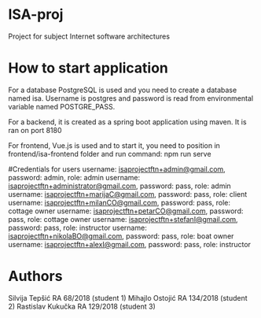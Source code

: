# ISA-proj
Project for subject Internet software architectures

# How to start application
For a database PostgreSQL is used and you need to create a database named isa. Username is postgres and password is read from environmental variable named POSTGRE_PASS.

For a backend, it is created as a spring boot application using maven. It is ran on port 8180

For frontend, Vue.js is used and to start it, you need to position in frontend/isa-frontend folder and run command: npm run serve

#Credentials for users
username: isaprojectftn+admin@gmail.com, password: admin, role: admin
username: isaprojectftn+administrator@gmail.com, password: pass, role: admin
username: isaprojectftn+marijaC@gmail.com, password: pass, role: client
username: isaprojectftn+milanCO@gmail.com, password: pass, role: cottage owner
username: isaprojectftn+petarCO@gmail.com, password: pass, role: cottage owner
username: isaprojectftn+stefanI@gmail.com, password: pass, role: instructor
username: isaprojectftn+nikolaBO@gmail.com, password: pass, role: boat owner
username: isaprojectftn+alexI@gmail.com, password: pass, role: instructor

# Authors
Silvija Tepšić RA 68/2018 (student 1)
Mihajlo Ostojić RA 134/2018 (student 2)
Rastislav Kukučka RA 129/2018 (student 3)